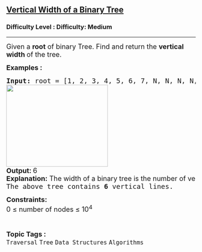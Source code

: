 <h2><a href="https://www.geeksforgeeks.org/problems/vertical-width-of-a-binary-tree/1">Vertical Width of a Binary Tree</a></h2><h3>Difficulty Level : Difficulty: Medium</h3><hr><div class="problems_problem_content__Xm_eO"><p><span style="font-size: 18px;">Given a <strong>root</strong> of binary Tree. Find and return the <strong>vertical width </strong>of the tree.</span></p>
<p><span style="font-size: 18px;"><strong>Examples :</strong></span></p>
<pre><span style="font-size: 18px;"><strong>Input: </strong>root =<strong> </strong>[1, 2, 3, 4, 5, 6, 7, N, N, N, N, N, 8, N, 9]
<strong><img src="https://media.geeksforgeeks.org/img-practice/prod/addEditProblem/907637/Web/Other/blobid0_1754542250.webp" width="270" height="218"></strong></span><br><span style="font-size: 18px;"><strong style="font-family: -apple-system, BlinkMacSystemFont, 'Segoe UI', Roboto, Oxygen, Ubuntu, Cantarell, 'Open Sans', 'Helvetica Neue', sans-serif;">Output: </strong><span style="font-family: -apple-system, BlinkMacSystemFont, 'Segoe UI', Roboto, Oxygen, Ubuntu, Cantarell, 'Open Sans', 'Helvetica Neue', sans-serif;">6</span></span><br><strong style="font-size: 18px; font-family: -apple-system, BlinkMacSystemFont, 'Segoe UI', Roboto, Oxygen, Ubuntu, Cantarell, 'Open Sans', 'Helvetica Neue', sans-serif;">Explanation:</strong><span style="font-size: 18px; font-family: -apple-system, BlinkMacSystemFont, 'Segoe UI', Roboto, Oxygen, Ubuntu, Cantarell, 'Open Sans', 'Helvetica Neue', sans-serif;"> The width of a binary tree is the number of vertical paths in that tree.</span><br><span style="font-size: 18px;"><img class="alignnone size-full wp-image-356895" src="https://contribute.geeksforgeeks.org/wp-content/uploads/tree2-8.png" alt=""></span>
<span style="font-size: 18px;">The above tree contains <strong>6</strong> vertical lines.</span></pre>
<p><span style="font-size: 18px;"><strong>Constraints:</strong><br>0 ≤ number of nodes ≤ 10<sup>4</sup></span></p></div><br><p><span style=font-size:18px><strong>Topic Tags : </strong><br><code>Traversal</code>&nbsp;<code>Tree</code>&nbsp;<code>Data Structures</code>&nbsp;<code>Algorithms</code>&nbsp;